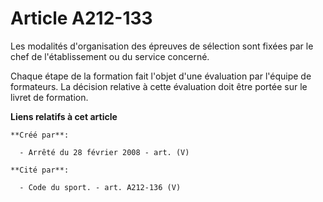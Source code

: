 # Article A212-133

Les modalités d'organisation des épreuves de sélection sont fixées par le chef de l'établissement ou du service concerné.

Chaque étape de la formation fait l'objet d'une évaluation par l'équipe de formateurs. La décision relative à cette
évaluation doit être portée sur le livret de formation.

**Liens relatifs à cet article**

	**Créé par**:

	  - Arrêté du 28 février 2008 - art. (V)

	**Cité par**:

	  - Code du sport. - art. A212-136 (V)
